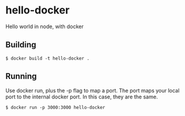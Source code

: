 # hello-docker
Hello world in node, with docker

## Building
```
$ docker build -t hello-docker .
```

## Running
Use docker run, plus the -p flag to map a port. The port maps your local port to the internal docker port. In this case, they are the same.
```
$ docker run -p 3000:3000 hello-docker
```